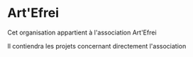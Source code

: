 # Art'Efrei
Cet organisation appartient à l'association Art'Efrei

Il contiendra les projets concernant directement l'association 
